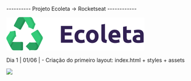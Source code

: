 ---------- Projeto Ecoleta -> Rocketseat ------------

<img src="assets/logo.svg">

Dia 1 | 01/06 | - Criação do primeiro layout: index.html + styles + assets

<img src="../imgs/firstdaynlw.png">